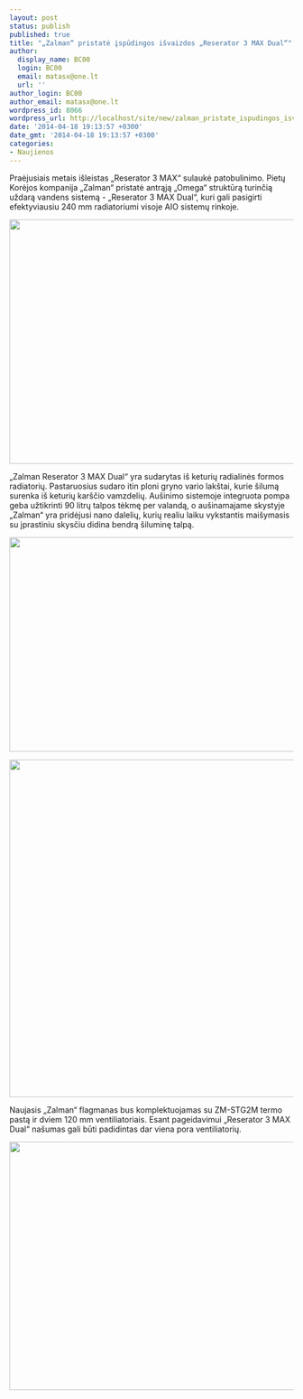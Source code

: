 ```yaml
---
layout: post
status: publish
published: true
title: "„Zalman“ pristatė įspūdingos išvaizdos „Reserator 3 MAX Dual“"
author:
  display_name: BC00
  login: BC00
  email: matasx@one.lt
  url: ''
author_login: BC00
author_email: matasx@one.lt
wordpress_id: 8066
wordpress_url: http://localhost/site/new/zalman_pristate_ispudingos_isvaizdos_reserator_3_max_dual/
date: '2014-04-18 19:13:57 +0300'
date_gmt: '2014-04-18 19:13:57 +0300'
categories:
- Naujienos
---
```

<p>
	Praėjusiais metais i&scaron;leistas &bdquo;Reserator 3 MAX&ldquo; sulaukė patobulinimo. Pietų Korėjos kompanija &bdquo;Zalman&ldquo; pristatė antrąją &bdquo;Omega&ldquo; struktūrą turinčią uždarą vandens sistemą - &bdquo;Reserator 3 MAX Dual&ldquo;, kuri gali pasigirti efektyviausiu 240 mm radiatoriumi visoje AIO sistemų rinkoje.</p>
<p>
	<img alt="" src="http://technews.lt/userfiles/78c.jpg" style="width: 520px; height: 433px;" /></p>
<p>
	&bdquo;Zalman Reserator 3 MAX Dual&ldquo; yra sudarytas i&scaron; keturių radialinės formos radiatorių. Pastaruosius sudaro itin ploni gryno vario lak&scaron;tai, kurie &scaron;ilumą surenka i&scaron; keturių kar&scaron;čio vamzdelių. Au&scaron;inimo sistemoje integruota pompa geba užtikrinti 90 litrų talpos tėkmę per valandą, o au&scaron;inamajame skystyje &bdquo;Zalman&ldquo; yra pridėjusi nano dalelių, kurių realiu laiku vykstantis mai&scaron;ymasis su įprastiniu skysčiu didina bendrą &scaron;iluminę talpą.</p>
<p>
	<img alt="" src="http://technews.lt/userfiles/78e.jpg" style="width: 520px; height: 380px;" /></p>
<p>
	<img alt="" src="http://technews.lt/userfiles/78d.jpg" style="width: 520px; height: 598px;" /></p>
<p>
	Naujasis &bdquo;Zalman&ldquo; flagmanas bus komplektuojamas su ZM-STG2M termo pastą ir dviem 120 mm ventiliatoriais. Esant pageidavimui &bdquo;Reserator 3 MAX Dual&ldquo; na&scaron;umas gali būti padidintas dar viena pora ventiliatorių.</p>
<p>
	<img alt="" src="http://technews.lt/userfiles/78g.jpg" style="width: 520px; height: 440px;" /></p>
